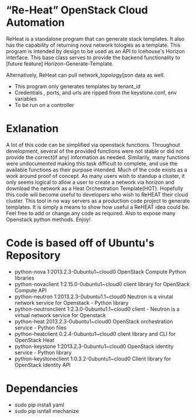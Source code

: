 “Re-Heat” OpenStack Cloud Automation
======



ReHeat is a standalone program that can generate stack templates.
It also has the capability of returning nova network tologies as a template.
This program is intended by design to be used as an API to Icehouse's Horizon
interface. This base class serves to provide the backend functionality to
[future feature] Horizon-Generate-Template.

Alternatively, ReHeat can pull network_topology/json data as well.

- This program only generates templates by tenant_id
- Credentials , ports, and urls are ripped from the keystone.conf, env variables
- To be run on a controller

# Exlanation
A lot of this code can be simplified via openstack functions. Throughout
development, several of the provided functions were not stable or did not
provide the correct(if any) information as needed. Similarily, many functions
were undocumented making this task difficult to complete, and use the available
functions as their purpose intended. Much of the code exists as a work 
around proof of concept. As many users wish to standup a cluster, it only
seems logical to allow a user to create a network via horizon and download the
network as a Heat Orchestration Template(HOT). Hopefully this code will become
useful to developers who wish to ReHEAT their cloud cluster. This tool in no
way servers as a production code project to generate templates. It is simply
a means to show how useful a ReHEAT idea could be. Feel free to add or change
any code as required. Also to expose many Openstack python methods. Enjoy!

# Code is based off of Ubuntu's Repository
- python-nova                   1:2013.2.3-0ubuntu1~cloud0    OpenStack Compute Python libraries
- python-novaclient             1:2.15.0-0ubuntu1~cloud0      client library for OpenStack Compute API
- python-neutron                1:2013.2.3-0ubuntu1.1~cloud0  Neutron is a virutal network service for Openstack - Python library
- python-neutronclient          1:2.3.0-0ubuntu1.1~cloud0     client - Neutron is a virtual network service for Openstack
- python-heat                   2013.2.3-0ubuntu1~cloud0      OpenStack orchestration service - Python files
- python-heatclient             0.2.4-0ubuntu1~cloud0         client library and CLI for OpenStack Heat
- python-keystone               1:2013.2.3-0ubuntu1~cloud0    OpenStack identity service - Python library
- python-keystoneclient         1:0.3.2-0ubuntu1~cloud0       Client library for OpenStack Identity API

# Dependancies
- sudo pip install yaml
- sudo pip isntall mechanize
